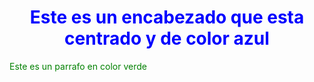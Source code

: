 <!DOCTYPE html>
<html>
<head>
	
</head>
<body>

<h1 style="color:blue;text-align:center">Este es un encabezado que esta centrado y de color azul</h1>

<p style="color:green;">Este es un parrafo en color verde</p>
</body>
</html>
